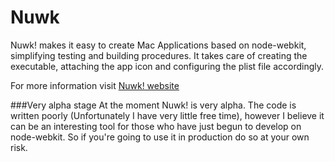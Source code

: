 Nuwk
====

Nuwk! makes it easy to create Mac Applications based on node-webkit, simplifying testing and building procedures. It takes care of creating the executable, attaching the app icon and configuring the plist file accordingly.

For more information visit [Nuwk! website](https://micc83.github.io/nuwk-doc/)

###Very alpha stage
At the moment Nuwk! is very alpha. The code is written poorly (Unfortunately I have very little free time), however I believe it can be an interesting tool for those who have just begun to develop on node-webkit. So if you're going to use it in production do so at your own risk.

